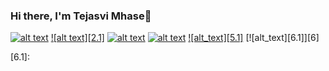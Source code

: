 ### Hi there, I'm Tejasvi Mhase👋

<!--
**99002669/99002669** is a ✨ _special_ ✨ repository because its `README.md` (this file) appears on your GitHub profile.

Here are some ideas to get you started:

- 🔭 I’m currently working on ...
- 🌱 I’m currently learning ...
- 👯 I’m looking to collaborate on ...
- 🤔 I’m looking for help with ...
- 💬 Ask me about ...
- 📫 How to reach me: ...
- 😄 Pronouns: ...
- ⚡ Fun fact: ...
-->

[![alt text][1.1]][1]
[![alt text][2.1]][2]
[![alt text][3.1]][3]
[![alt text][4.1]][4]
[![alt_text][5.1]][5]
[![alt_text][6.1]][6]


<!-- icon links-->

[1.1]:
[2.1]:
[3.1]:<img src="https://your-image-url.type" width="100" height="100">
[4.1]:
[5.1]:
[6.1]:

<!-- links to your social media accounts -->
<!-- update these accordingly -->

[1]: https://twitter.com/MhaseTejasvi
[2]: https://www.linkedin.com/in/tejasvi-mhase-165141159/
[3]: https://www.facebook.com/profile.php?id=100004188078327
[4]: https://www.instagram.com/tejasvi_mhase/
[5]: https://github.com/99002669
